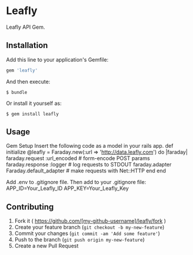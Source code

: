 # Leafly

Leafly API Gem.

## Installation

Add this line to your application's Gemfile:

```ruby
gem 'leafly'
```

And then execute:

    $ bundle

Or install it yourself as:

    $ gem install leafly

## Usage

Gem Setup
Insert the following code as a model in your rails app.
def initialize
  @leafly = Faraday.new(:url => 'http://data.leafly.com') do |faraday|
    faraday.request  :url_encoded             # form-encode POST params
    faraday.response :logger                  # log requests to STDOUT
    faraday.adapter  Faraday.default_adapter  # make requests with Net::HTTP
  end
end

Add .env to .gitignore file.  Then add to your .gitignore file:
APP_ID=Your_Leafly_ID
APP_KEY=Your_Leafly_Key






## Contributing

1. Fork it ( https://github.com/[my-github-username]/leafly/fork )
2. Create your feature branch (`git checkout -b my-new-feature`)
3. Commit your changes (`git commit -am 'Add some feature'`)
4. Push to the branch (`git push origin my-new-feature`)
5. Create a new Pull Request
